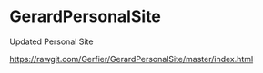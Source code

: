 # GerardPersonalSite
Updated Personal Site 

https://rawgit.com/Gerfier/GerardPersonalSite/master/index.html
